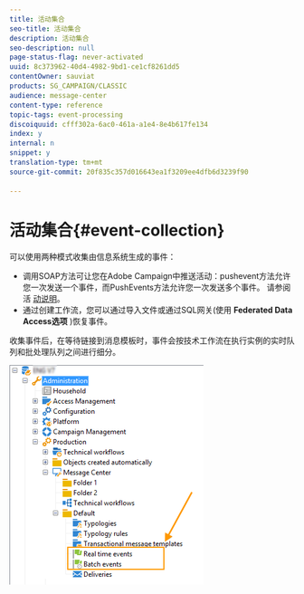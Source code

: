 ```yaml
---
title: 活动集合
seo-title: 活动集合
description: 活动集合
seo-description: null
page-status-flag: never-activated
uuid: 8c373962-40d4-4982-9bd1-ce1cf8261dd5
contentOwner: sauviat
products: SG_CAMPAIGN/CLASSIC
audience: message-center
content-type: reference
topic-tags: event-processing
discoiquuid: cfff302a-6ac0-461a-a1e4-8e4b617fe134
index: y
internal: n
snippet: y
translation-type: tm+mt
source-git-commit: 20f835c357d016643ea1f3209ee4dfb6d3239f90

---
```



# 活动集合{#event-collection}

可以使用两种模式收集由信息系统生成的事件：

* 调用SOAP方法可让您在Adobe Campaign中推送活动：pushevent方法允许您一次发送一个事件，而PushEvents方法允许您一次发送多个事件。 请参阅活 [动说明](../../message-center/using/event-description.md)。
* 通过创建工作流，您可以通过导入文件或通过SQL网关(使用 **Federated Data Access选项** )恢复事件。

收集事件后，在等待链接到消息模板时，事件会按技术工作流在执行实例的实时队列和批处理队列之间进行细分。

![](assets/messagecenter_events_queues_001.png)

